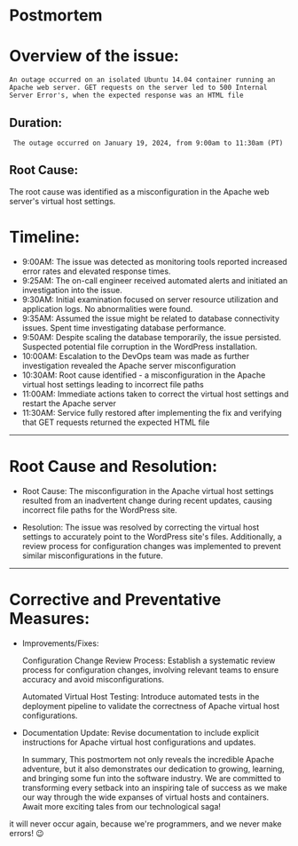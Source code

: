# Postmortem

# Overview of the issue: 

    An outage occurred on an isolated Ubuntu 14.04 container running an Apache web server. GET requests on the server led to 500 Internal Server Error's, when the expected response was an HTML file 

## Duration:  
     The outage occurred on January 19, 2024, from 9:00am to 11:30am (PT)

## Root Cause: 
   The root cause was identified as a misconfiguration in the Apache web server's virtual host settings.


# Timeline:
+ 9:00AM: The issue was detected as monitoring tools reported increased error rates and elevated response times.
+ 9:25AM: The on-call engineer received automated alerts and initiated an investigation into the issue.
+ 9:30AM:  Initial examination focused on server resource utilization and application logs. No abnormalities were found.
+ 9:35AM: Assumed the issue might be related to database connectivity issues. Spent time investigating database performance.
+ 9:50AM: Despite scaling the database temporarily, the issue persisted. Suspected potential file corruption in the WordPress installation.
+ 10:00AM:  Escalation to the DevOps team was made as further investigation revealed the Apache server misconfiguration
+ 10:30AM: Root cause identified - a misconfiguration in the Apache virtual host settings leading to incorrect file paths
+ 11:00AM: Immediate actions taken to correct the virtual host settings and restart the Apache server
+ 11:30AM:  Service fully restored after implementing the fix and verifying that GET requests returned the expected HTML file  

-----------------------------------------------------------------------------------------------------------------------------------------------------------------------
# Root Cause and Resolution:

+ Root Cause: The misconfiguration in the Apache virtual host settings resulted from an inadvertent change during recent updates, causing incorrect file paths for the WordPress site.

+ Resolution: The issue was resolved by correcting the virtual host settings to accurately point to the WordPress site's files. Additionally, a review process for configuration changes was implemented to prevent similar misconfigurations in the future.

-----------------------------------------------------------------------------------------------------------------------------------------------------------------------
# Corrective and Preventative Measures:
+ Improvements/Fixes:

    Configuration Change Review Process: Establish a systematic review process for configuration changes, involving relevant teams to ensure accuracy and avoid misconfigurations.

    Automated Virtual Host Testing: Introduce automated tests in the deployment pipeline to validate the correctness of Apache virtual host configurations.

 +   Documentation Update: Revise documentation to include explicit instructions for Apache virtual host configurations and updates. 


     In summary, This postmortem not only reveals the incredible Apache adventure, but it also demonstrates our dedication to growing, learning, and bringing some fun into the software industry. We are committed to transforming every setback into an inspiring tale of success as we make our way through the wide expanses of virtual hosts and containers. Await more exciting tales from our technological saga!

 it will never occur again, because we're programmers, and we never make errors! 😉
